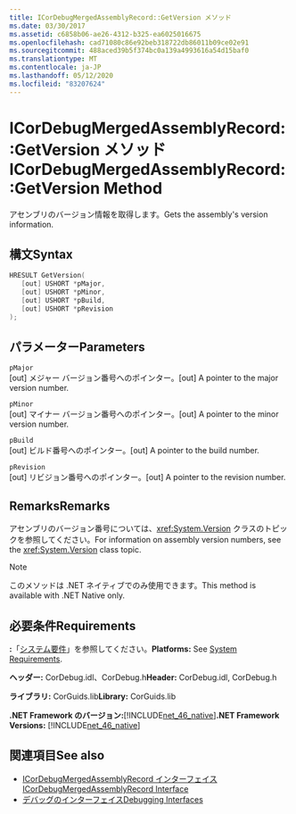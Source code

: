 ```yaml
---
title: ICorDebugMergedAssemblyRecord::GetVersion メソッド
ms.date: 03/30/2017
ms.assetid: c6858b06-ae26-4312-b325-ea6025016675
ms.openlocfilehash: cad71080c86e92beb318722db86011b09ce02e91
ms.sourcegitcommit: 488aced39b5f374bc0a139a4993616a54d15baf0
ms.translationtype: MT
ms.contentlocale: ja-JP
ms.lasthandoff: 05/12/2020
ms.locfileid: "83207624"
---
```

# <a name="icordebugmergedassemblyrecordgetversion-method"></a><span data-ttu-id="faa5c-102">ICorDebugMergedAssemblyRecord::GetVersion メソッド</span><span class="sxs-lookup"><span data-stu-id="faa5c-102">ICorDebugMergedAssemblyRecord::GetVersion Method</span></span>
<span data-ttu-id="faa5c-103">アセンブリのバージョン情報を取得します。</span><span class="sxs-lookup"><span data-stu-id="faa5c-103">Gets the assembly's version information.</span></span>  
  
## <a name="syntax"></a><span data-ttu-id="faa5c-104">構文</span><span class="sxs-lookup"><span data-stu-id="faa5c-104">Syntax</span></span>  
  
```cpp  
HRESULT GetVersion(  
   [out] USHORT *pMajor,
   [out] USHORT *pMinor,
   [out] USHORT *pBuild,
   [out] USHORT *pRevision  
);  
```  
  
## <a name="parameters"></a><span data-ttu-id="faa5c-105">パラメーター</span><span class="sxs-lookup"><span data-stu-id="faa5c-105">Parameters</span></span>  
 `pMajor`  
 <span data-ttu-id="faa5c-106">[out] メジャー バージョン番号へのポインター。</span><span class="sxs-lookup"><span data-stu-id="faa5c-106">[out] A pointer to the major version number.</span></span>  
  
 `pMinor`  
 <span data-ttu-id="faa5c-107">[out] マイナー バージョン番号へのポインター。</span><span class="sxs-lookup"><span data-stu-id="faa5c-107">[out] A pointer to the minor version number.</span></span>  
  
 `pBuild`  
 <span data-ttu-id="faa5c-108">[out] ビルド番号へのポインター。</span><span class="sxs-lookup"><span data-stu-id="faa5c-108">[out] A pointer to the build number.</span></span>  
  
 `pRevision`  
 <span data-ttu-id="faa5c-109">[out] リビジョン番号へのポインター。</span><span class="sxs-lookup"><span data-stu-id="faa5c-109">[out] A pointer to the revision number.</span></span>  
  
## <a name="remarks"></a><span data-ttu-id="faa5c-110">Remarks</span><span class="sxs-lookup"><span data-stu-id="faa5c-110">Remarks</span></span>  
 <span data-ttu-id="faa5c-111">アセンブリのバージョン番号については、<xref:System.Version> クラスのトピックを参照してください。</span><span class="sxs-lookup"><span data-stu-id="faa5c-111">For information on assembly version numbers, see the <xref:System.Version> class topic.</span></span>  
  
> [!NOTE]
> <span data-ttu-id="faa5c-112">このメソッドは .NET ネイティブでのみ使用できます。</span><span class="sxs-lookup"><span data-stu-id="faa5c-112">This method is available with .NET Native only.</span></span>  
  
## <a name="requirements"></a><span data-ttu-id="faa5c-113">必要条件</span><span class="sxs-lookup"><span data-stu-id="faa5c-113">Requirements</span></span>  
 <span data-ttu-id="faa5c-114">**:**「[システム要件](../../get-started/system-requirements.md)」を参照してください。</span><span class="sxs-lookup"><span data-stu-id="faa5c-114">**Platforms:** See [System Requirements](../../get-started/system-requirements.md).</span></span>  
  
 <span data-ttu-id="faa5c-115">**ヘッダー:** CorDebug.idl、CorDebug.h</span><span class="sxs-lookup"><span data-stu-id="faa5c-115">**Header:** CorDebug.idl, CorDebug.h</span></span>  
  
 <span data-ttu-id="faa5c-116">**ライブラリ:** CorGuids.lib</span><span class="sxs-lookup"><span data-stu-id="faa5c-116">**Library:** CorGuids.lib</span></span>  
  
 <span data-ttu-id="faa5c-117">**.NET Framework のバージョン:**[!INCLUDE[net_46_native](../../../../includes/net-46-native-md.md)]</span><span class="sxs-lookup"><span data-stu-id="faa5c-117">**.NET Framework Versions:** [!INCLUDE[net_46_native](../../../../includes/net-46-native-md.md)]</span></span>  
  
## <a name="see-also"></a><span data-ttu-id="faa5c-118">関連項目</span><span class="sxs-lookup"><span data-stu-id="faa5c-118">See also</span></span>

- [<span data-ttu-id="faa5c-119">ICorDebugMergedAssemblyRecord インターフェイス</span><span class="sxs-lookup"><span data-stu-id="faa5c-119">ICorDebugMergedAssemblyRecord Interface</span></span>](icordebugmergedassemblyrecord-interface.md)
- [<span data-ttu-id="faa5c-120">デバッグのインターフェイス</span><span class="sxs-lookup"><span data-stu-id="faa5c-120">Debugging Interfaces</span></span>](debugging-interfaces.md)
